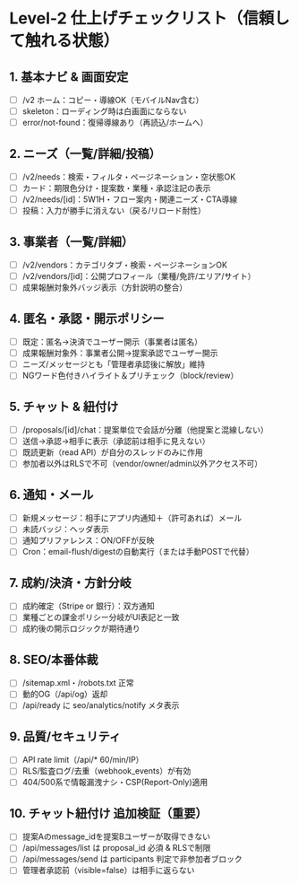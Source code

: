 # Level-2 仕上げチェックリスト（信頼して触れる状態）

## 1. 基本ナビ & 画面安定
- [ ] /v2 ホーム：コピー・導線OK（モバイルNav含む）
- [ ] skeleton：ローディング時は白画面にならない
- [ ] error/not-found：復帰導線あり（再読込/ホームへ）

## 2. ニーズ（一覧/詳細/投稿）
- [ ] /v2/needs：検索・フィルタ・ページネーション・空状態OK
- [ ] カード：期限色分け・提案数・業種・承認注記の表示
- [ ] /v2/needs/[id]：5W1H・フロー案内・関連ニーズ・CTA導線
- [ ] 投稿：入力が勝手に消えない（戻る/リロード耐性）

## 3. 事業者（一覧/詳細）
- [ ] /v2/vendors：カテゴリタブ・検索・ページネーションOK
- [ ] /v2/vendors/[id]：公開プロフィール（業種/免許/エリア/サイト）
- [ ] 成果報酬対象外バッジ表示（方針説明の整合）

## 4. 匿名・承認・開示ポリシー
- [ ] 既定：匿名→決済でユーザー開示（事業者は匿名）
- [ ] 成果報酬対象外：事業者公開→提案承認でユーザー開示
- [ ] ニーズ/メッセージとも「管理者承認後に解放」維持
- [ ] NGワード色付きハイライト＆プリチェック（block/review）

## 5. チャット & 紐付け
- [ ] /proposals/[id]/chat：提案単位で会話が分離（他提案と混線しない）
- [ ] 送信→承認→相手に表示（承認前は相手に見えない）
- [ ] 既読更新（read API）が自分のスレッドのみに作用
- [ ] 参加者以外はRLSで不可（vendor/owner/admin以外アクセス不可）

## 6. 通知・メール
- [ ] 新規メッセージ：相手にアプリ内通知＋（許可あれば）メール
- [ ] 未読バッジ：ヘッダ表示
- [ ] 通知プリファレンス：ON/OFFが反映
- [ ] Cron：email-flush/digestの自動実行（または手動POSTで代替）

## 7. 成約/決済・方針分岐
- [ ] 成約確定（Stripe or 銀行）：双方通知
- [ ] 業種ごとの課金ポリシー分岐がUI表記と一致
- [ ] 成約後の開示ロジックが期待通り

## 8. SEO/本番体裁
- [ ] /sitemap.xml・/robots.txt 正常
- [ ] 動的OG（/api/og）返却
- [ ] /api/ready に seo/analytics/notify メタ表示

## 9. 品質/セキュリティ
- [ ] API rate limit（/api/* 60/min/IP）
- [ ] RLS/監査ログ/去重（webhook_events）が有効
- [ ] 404/500系で情報漏洩ナシ・CSP(Report-Only)適用

## 10. チャット紐付け 追加検証（重要）
- [ ] 提案Aのmessage_idを提案Bユーザーが取得できない
- [ ] /api/messages/list は proposal_id 必須 & RLSで制限
- [ ] /api/messages/send は participants 判定で非参加者ブロック
- [ ] 管理者承認前（visible=false）は相手に返らない
